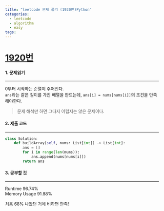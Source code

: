 ```yaml
---
title: "leetcode 문제 풀기 (1920번)Python"
categories:
  - leetcode
  - algorithm
  - easy
tags:
---
```



# [1920번](https://leetcode.com/problems/build-array-from-permutation/)

#### 1. 문제읽기
---

0부터 시작하는 순열이 주어진다.  
`ans`라는 같은 길이를 가진 배열을 만드는데, `ans[i] = nums[nums[i]]`의 조건을 만족해야한다.  

> 문제 해석만 하면 그다지 어렵지는 않은 문제이다.  


#### 2. 제출 코드 
---

```python
class Solution:
    def buildArray(self, nums: List[int]) -> List[int]:
        ans = []
        for i in range(len(nums)):
            ans.append(nums[nums[i]])
        return ans
```

#### 3. 공부할 것
---

Runtime 96.74%  
Memory Usage 91.88%  

처음 68% 나왔던 거에 비하면 만족!  

